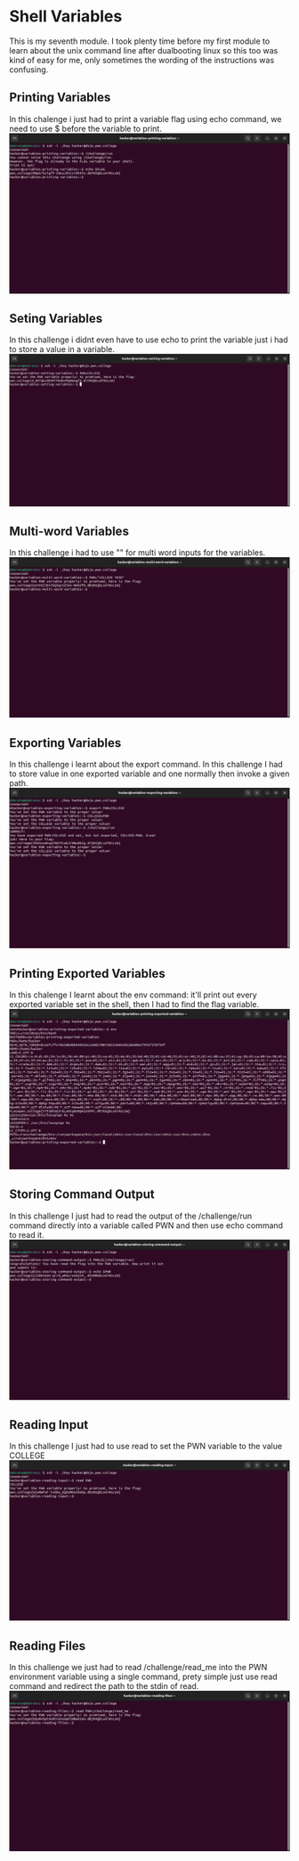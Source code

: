 # Shell Variables
This is my seventh module. I took plenty time before my first module to learn about the unix command line after dualbooting linux so this too was kind of easy for me, only sometimes the wording of the instructions was confusing.

## Printing Variables
In this chalenge i just had to print a variable flag using echo command, we need to use $ before the variable to print.
![COMMAND 48](screenshots/screenshot48.png)

## Seting Variables
In this challenge i didnt even have to use echo to print the variable just i had to store a value in a variable.
![COMMAND 49](screenshots/screenshot49.png)

## Multi-word Variables
In this challenge i had to use "" for multi word inputs for the variables.
![COMMAND 50](screenshots/screenshot50.png)

## Exporting Variables
In this challenge i learnt about the export command. In this challenge I had to store value in one exported variable and one normally then invoke a given path.
![COMMAND 51](screenshots/screenshot51.png)

## Printing Exported Variables
In this chalenge I learnt about the env command: it'll print out every exported variable set in the shell, then I had to find the flag variable.
![COMMAND 52](screenshots/screenshot52.png)

## Storing Command Output
In this challenge I just had to read the output of the /challenge/run command directly into a variable called PWN and then use echo command to read it.
![COMMAND 53](screenshots/screenshot53.png)

## Reading Input
In this challenge I just had to use read to set the PWN variable to the value COLLEGE
![COMMAND 54](screenshots/screenshot54.png)

## Reading Files
In this challenge we just had to read /challenge/read_me into the PWN environment variable using a single command, prety simple just use read command and redirect the path to the stdin of read.
![COMMAND 55](screenshots/screenshot55.png)


